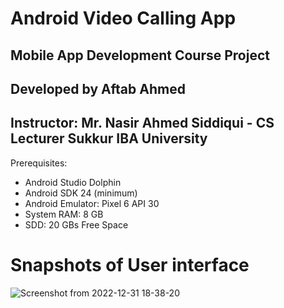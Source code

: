 # Android Video Calling App
<h2>Mobile App Development Course Project</h2>
<h2>Developed by Aftab Ahmed</h2>
<h2>Instructor: Mr. Nasir Ahmed Siddiqui - CS Lecturer Sukkur IBA University</h2>

Prerequisites:
<ul>
  <li>Android Studio Dolphin</li>
  <li>Android SDK 24 (minimum)</li>
  <li>Android Emulator: Pixel 6 API 30</li>
  <li>System RAM: 8 GB</li>
  <li>SDD: 20 GBs Free Space</li>
</ul>

# Snapshots of User interface
![Screenshot from 2022-12-31 18-38-20](https://user-images.githubusercontent.com/73740818/210139225-54c456a7-ca20-4580-abce-f41d134a7eb0.png)
